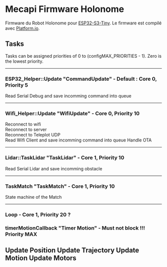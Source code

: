 # Mecapi Firmware Holonome

Firmware du Robot Holonome pour [ESP32-S3-Tiny](https://www.waveshare.com/wiki/ESP32-S3-Tiny).
Le firmware est compilé avec [Platform.io](https://platformio.org/).


## Tasks

Tasks can be assigned priorities of 0 to (configMAX_PRIORITIES - 1).  Zero is the lowest priority.

---
### ESP32_Helper::Update  "CommandUpdate" - Default : Core 0, Priority 5
Read Serial Debug and save incomming command into queue


---
### Wifi_Helper::Update "WifiUpdate" - Core 0, Priority 10
Reconnect to wifi </br>
Reconnect to server </br>
Reconnect to Teleplot UDP </br>
Read Wifi Client and save incomming command into queue
Handle OTA

---
### Lidar::TaskLidar "TaskLidar" - Core 1, Priority 10
Read Serial Lidar and save incomming obstacle


---
### TaskMatch "TaskMatch" - Core 1, Priority 10
State machine of the Match

---
### Loop - Core 1, Priority 20 ?



### timerMotionCallback "Timer Motion" - Must not block !!! Priority MAX
Update Position
Update Trajectory
Update Motion
Update Motors
---
